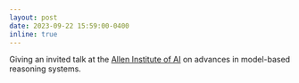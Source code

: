 ```yaml
---
layout: post
date: 2023-09-22 15:59:00-0400
inline: true
---
```

Giving an invited talk at the [Allen Institute of AI](https://allenai.org) on advances in model-based reasoning systems.
